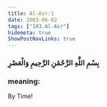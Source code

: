 ```yaml
---
title: Al-Asr:1
date: 2003-06-02
tags: ["103.Al-Asr"]
hidemeta: true 
ShowPostNavLinks: true 
---
```

### بِسْمِ اللَّهِ الرَّحْمَٰنِ الرَّحِيمِ وَالْعَصْرِ
### meaning: 
By Time!
